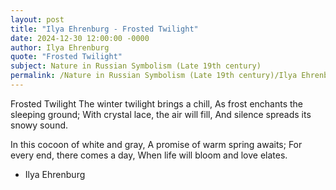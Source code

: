 ```yaml
---
layout: post
title: "Ilya Ehrenburg - Frosted Twilight"
date: 2024-12-30 12:00:00 -0000
author: Ilya Ehrenburg
quote: "Frosted Twilight"
subject: Nature in Russian Symbolism (Late 19th century)
permalink: /Nature in Russian Symbolism (Late 19th century)/Ilya Ehrenburg/Ilya Ehrenburg - Frosted Twilight
---
```


Frosted Twilight
The winter twilight brings a chill,
As frost enchants the sleeping ground;
With crystal lace, the air will fill,
And silence spreads its snowy sound.

In this cocoon of white and gray,
A promise of warm spring awaits;
For every end, there comes a day,
When life will bloom and love elates.

- Ilya Ehrenburg
